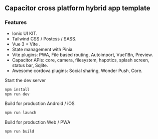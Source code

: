 ## Capacitor cross platform hybrid app template

### Features
- Ionic UI KIT.
- Tailwind CSS / Postcss / SASS.
- Vue 3 + Vite .
- State management with Pinia.
- Vite plugins: PWA, File based routing, Autoimport, VueI18n, Preview.
- Capacitor APIs: core, camera, filesystem, hapotics, splash screen, status bar, Sqlite.
- Awesome cordova plugins:  Social sharing, Wonder Push, Core.

Start the dev server
```bash
npm install
npm run dev
```
Build for production Android / iOS
```bash
npm run launch
```
Build for production Web / PWA
```bash
npm run build
```
